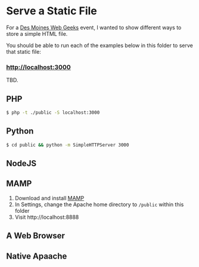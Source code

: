 # Serve a Static File

For a [Des Moines Web Geeks](http://www.dsmwebgeeks.com) event, I wanted to show different ways to store a simple HTML file.

You should be able to run each of the examples below in this folder to serve that static file:

### [http://localhost:3000](http://localhost:3000)

TBD.

## PHP

```sh
$ php -t ./public -S localhost:3000
```

## Python

```sh
$ cd public && python -m SimpleHTTPServer 3000
```

## NodeJS

## MAMP

1. Download and install [MAMP](https://www.mamp.info/en/)
1. In Settings, change the Apache home directory to `/public` within this folder
1. Visit http://localhost:8888

## A Web Browser

## Native Apaache
